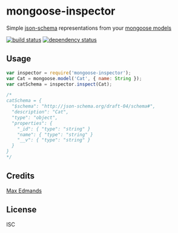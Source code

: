 # mongoose-inspector

Simple [json-schema](http://json-schema.org/) representations from your [mongoose
models](http://mongoosejs.com/)

[![build status](https://secure.travis-ci.org/demands/mongoose-inspector.svg)](http://travis-ci.org/demands/mongoose-inspector)
[![dependency status](https://david-dm.org/demands/mongoose-inspector.svg)](https://david-dm.org/demands/mongoose-inspector)

## Usage

```javascript
var inspector = require('mongoose-inspector');
var Cat = mongoose.model('Cat', { name: String });
var catSchema = inspector.inspect(Cat);

/*
catSchema = {
  "$schema": "http://json-schema.org/draft-04/schema#",
  "description": "Cat",
  "type": "object",
  "properties": {
    "_id": { "type": "string" }
    "name": { "type": "string" }
    "__v": { "type": "string" }
  }
}
*/
```

## Credits
[Max Edmands](https://github.com/demands/)

## License
ISC
